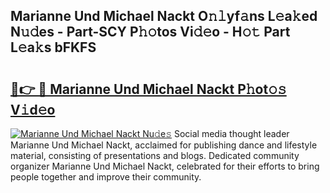 ## Marianne Und Michael Nackt O𝚗𝚕yf𝚊ns L𝚎a𝚔ed N𝚞𝚍es - Part-SCY P𝚑𝚘tos Vi𝚍𝚎o - H𝚘𝚝 Part L𝚎a𝚔s bFKFS

# <h2><a href="http://kfcirrp.oniu.top/?m=Marianne+Und+Michael+Nackt">🔗👉 🔴 Marianne Und Michael Nackt P𝚑ot𝚘𝚜 V𝚒d𝚎o</a></h2>

[![Marianne Und Michael Nackt Nu𝚍e𝚜](https://i.imgur.com/0qMVB7G.gif)](http://kfcirrp.oniu.top/?m=Marianne+Und+Michael+Nackt)
Social media thought leader Marianne Und Michael Nackt, acclaimed for publishing dance and lifestyle material, consisting of presentations and blogs. Dedicated community organizer Marianne Und Michael Nackt, celebrated for their efforts to bring people together and improve their community.  
